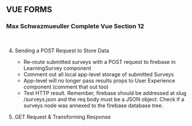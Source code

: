 ## VUE FORMS
### Max Schwazmueuller Complete Vue Section 12
<br/>

4. Sending a POST Request to Store Data
    * Re-route submitted surveys with a POST request to firebase in LearningSurvey component
    * Comment out all local app-level storage of submitted Surveys
    * App-level will no longer pass results props to User Experience component (comment that out too)
    * Test HTTP result.  Remember, firebase should be addressed at slug /surveys.json and the req body must be a JSON object.  Check if a surveys node was annexed to the firebase database tree.
    
5. GET Request & Transforming Response
   